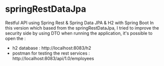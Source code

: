 # springRestDataJpa
Restful API using Spring Rest &amp; Spring Data JPA &amp; H2 with Spring Boot
In this version which based from  the springRestDataJpa, I tried to improve the security side by using DTO 
when running the application, it's possible to open the :
  * h2 database : http://localhost:8083/h2 
  * postman for testing the rest services : http://localhost:8083/api/1.0/employees
  
  
